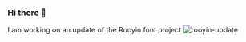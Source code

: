 ### Hi there 👋

I am working on an update of the Rooyin font project
![rooyin-update](https://user-images.githubusercontent.com/100155793/221006166-f208258f-4106-4c82-8234-74f1f4333fa2.png)
